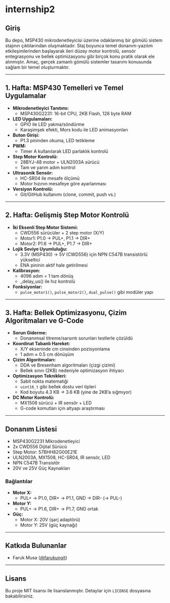 # internship2

## Giriş

Bu depo, MSP430 mikrodenetleyicisi üzerine odaklanmış bir gömülü sistem stajının çıktılarından oluşmaktadır. Staj boyunca temel donanım-yazılım etkileşimlerinden başlayarak ileri düzey motor kontrolü, sensör entegrasyonu ve bellek optimizasyonu gibi birçok konu pratik olarak ele alınmıştır. Amaç, gerçek zamanlı gömülü sistemler tasarımı konusunda sağlam bir temel oluşturmaktır.

---

## 1. Hafta: MSP430 Temelleri ve Temel Uygulamalar

- **Mikrodenetleyici Tanıtımı:**
  - MSP430G2231: 16-bit CPU, 2KB Flash, 128 byte RAM
- **LED Uygulamaları:**
  - GPIO ile LED yakma/söndürme
  - Karaşimşek efekti, Mors kodu ile LED animasyonları
- **Buton Girişi:**
  - P1.3 pininden okuma, LED tetikleme
- **PWM:**
  - Timer A kullanılarak LED parlaklık kontrolü
- **Step Motor Kontrolü:**
  - 28BYJ-48 motor + ULN2003A sürücü
  - Tam ve yarım adım kontrol
- **Ultrasonik Sensör:**
  - HC-SR04 ile mesafe ölçümü
  - Motor hızının mesafeye göre ayarlanması
- **Versiyon Kontrolü:**
  - Git/GitHub kullanımı (clone, commit, push vs.)

---

## 2. Hafta: Gelişmiş Step Motor Kontrolü

- **İki Eksenli Step Motor Sistemi:**
  - CWD556 sürücüler + 2 step motor (X/Y)
  - Motor1: P1.0 → PUL+, P1.1 → DIR+
  - Motor2: P1.6 → PUL+, P1.7 → DIR+
- **Lojik Seviye Uyumluluğu:**
  - 3.3V (MSP430) → 5V (CWD556) için NPN C547B transistörlü yükseltici
  - ENA pininin aktif hale getirilmesi
- **Kalibrasyon:**
  - 4096 adım = 1 tam dönüş
  - _delay_us() ile hız kontrolü
- **Fonksiyonlar:**
  - `pulse_motor1()`, `pulse_motor2()`, `dual_pulse()` gibi modüler yapı

---

## 3. Hafta: Bellek Optimizasyonu, Çizim Algoritmaları ve G-Code

- **Sorun Giderme:**
  - Donanımsal titreme/sarsıntı sorunları testlerle çözüldü
- **Koordinat Tabanlı Hareket:**
  - X/Y ekseninde cm cinsinden pozisyonlama
  - 1 adım ≈ 0.5 cm dönüşüm
- **Çizim Algoritmaları:**
  - DDA ve Bresenham algoritmaları (çizgi çizimi)
  - Bellek sınırı (2KB) nedeniyle optimizasyon ihtiyacı
- **Optimizasyon Teknikleri:**
  - Sabit nokta matematiği
  - `uint16_t` gibi bellek dostu veri tipleri
  - Kod boyutu 4.3 KB → 3.6 KB (yine de 2KB’a sığmıyor)
- **DC Motor Kontrolü:**
  - MX1508 sürücü + IR sensör + LED
  - G-code komutları için altyapı araştırması

---

## Donanım Listesi

- MSP430G2231 Mikrodenetleyici
- 2x CWD556 Dijital Sürücü
- Step Motor: 57BHH82G00E21E
- ULN2003A, MX1508, HC-SR04, IR sensör, LED
- NPN C547B Transistör
- 20V ve 25V Güç Kaynakları

### Bağlantılar

- **Motor X:**
  - PUL+ → P1.0, DIR+ → P1.1, GND → DIR- (→ PUL-)
- **Motor Y:**
  - PUL+ → P1.6, DIR+ → P1.7, GND ortak
- **Güç:**
  - Motor X: 20V (şarj adaptörü)
  - Motor Y: 25V (güç kaynağı)

---

## Katkıda Bulunanlar

- Faruk Musa ([@farukungit](https://github.com/farukungit))

---

## Lisans

Bu proje MIT lisansı ile lisanslanmıştır. Detaylar için `LICENSE` dosyasına bakabilirsiniz.
